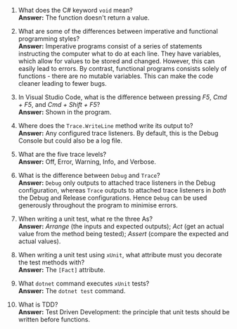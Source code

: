 1. What does the C# keyword `void` mean?  
**Answer:** The function doesn't return a value.

2. What are some of the differences between imperative and functional programming styles?  
**Answer:** Imperative programs consist of a series of statements instructing the computer what to do at each line. They have variables, which allow for values to be stored and changed. However, this can easily lead to errors. By contrast, functional programs consists solely of functions - there are no mutable variables. This can make the code cleaner leading to fewer bugs.

3. In Visual Studio Code, what is the difference between pressing *F5*, *Cmd + F5*, and *Cmd + Shift + F5*?  
**Answer:** Shown in the program.

1. Where does the `Trace.WriteLine` method write its output to?  
**Answer:** Any configured trace listeners. By default, this is the Debug Console but could also be a log file.

5. What are the five trace levels?  
**Answer:** Off, Error, Warning, Info, and Verbose.

6. What is the difference between `Debug` and `Trace`?  
**Answer:** `Debug` only outputs to attached trace listeners in the Debug configuration, whereas `Trace` outputs to attached trace listeners in *both* the Debug and Release configurations. Hence `Debug` can be used generously throughout the program to minimise errors.

7. When writing a unit test, what re the three As?  
**Answer:** *Arrange* (the inputs and expected outputs); *Act* (get an actual value from the method being tested); *Assert* (compare the expected and actual values).

8. When writing a unit test using `xUnit`, what attribute must you decorate the test methods with?  
**Answer:** The `[Fact]` attribute.

9. What `dotnet` command executes `xUnit` tests?  
**Answer:** The `dotnet test` command.

10. What is TDD?  
**Answer:** Test Driven Development: the principle that unit tests should be written before functions.


